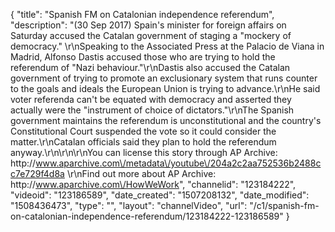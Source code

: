 {
    "title": "Spanish FM on Catalonian independence referendum",
    "description": "(30 Sep 2017) Spain's minister for foreign affairs on Saturday accused the Catalan government of staging a \"mockery of democracy.\" \r\nSpeaking to the Associated Press at the Palacio de Viana in Madrid, Alfonso Dastis accused those who are trying to hold the referendum of \"Nazi behaviour.\"\r\nDastis also accused the Catalan government of trying to promote an exclusionary system that runs counter to the goals and ideals the European Union is trying to advance.\r\nHe said voter referenda can't be equated with democracy and asserted they actually were the \"instrument of choice of dictators.\"\r\nThe Spanish government maintains the referendum is unconstitutional and the country's Constitutional Court suspended the vote so it could consider the matter.\r\nCatalan officials said they plan to hold the referendum anyway.\r\n\r\n\r\nYou can license this story through AP Archive: http:\/\/www.aparchive.com\/metadata\/youtube\/204a2c2aa752536b2488cc7e729f4d8a \r\nFind out more about AP Archive: http:\/\/www.aparchive.com\/HowWeWork",
    "channelid": "123184222",
    "videoid": "123186589",
    "date_created": "1507208132",
    "date_modified": "1508436473",
    "type": "",
    "layout": "channelVideo",
    "url": "\/c1\/spanish-fm-on-catalonian-independence-referendum\/123184222-123186589"
}